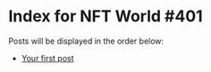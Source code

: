 # Index for NFT World #401
Posts will be displayed in the order below:

- [Your first post](./001-first.md)

